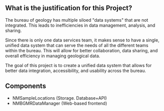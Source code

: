 ## What is the justification for this Project?

The bureau of geology has multiple siloed "data systems" that are not integrated. This leads to inefficiencies in data management, analysis, and sharing. 

Since there is only one data services team, it makes sense to have a single, unified data system that can serve the needs of all the different teams within the bureau. This will allow for better collaboration, data sharing, and overall efficiency in managing geological data.

The goal of this project is to create a unified data system that allows for better data integration, accessibility, and usability across the bureau.



## Components
- NMSampleLocations (Storage. Database+API)
- NMBGMRDataManager (Web-based frontend)



